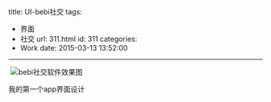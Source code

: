 title: UI-bebi社交
tags:
  - 界面
  - 社交
url: 311.html
id: 311
categories:
  - Work
date: 2015-03-13 13:52:00
---
![]()
![bebi社交软件效果图]() 

我的第一个app界面设计